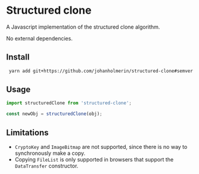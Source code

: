# Structured clone

A Javascript implementation of the structured clone algorithm.

No external dependencies.

## Install

```sh
 yarn add git+https://github.com/johanholmerin/structured-clone#semver:^2.0.1
```

## Usage

```javascript
import structuredClone from 'structured-clone';

const newObj = structuredClone(obj);
```

## Limitations

* `CryptoKey` and `ImageBitmap` are not supported, since there is no way to
  synchronously make a copy.
* Copying `FileList` is only supported in browsers that support the
  `DataTransfer` constructor.
